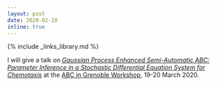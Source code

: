 ```yaml
---
layout: post
date: 2020-02-28
inline: true
---
```

{% include _links_library.md %}

I will give a talk on [_Gaussian Process Enhanced Semi-Automatic ABC: Parameter Inference in a Stochastic Differential Equation System for Chemotaxis_](/projects/8_project) at the [ABC in Grenoble Workshop](https://sites.google.com/view/abc-in-grenoble/), 19-20 March 2020.